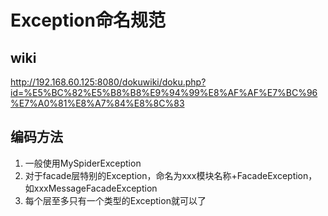 # Exception命名规范
## wiki
http://192.168.60.125:8080/dokuwiki/doku.php?id=%E5%BC%82%E5%B8%B8%E9%94%99%E8%AF%AF%E7%BC%96%E7%A0%81%E8%A7%84%E8%8C%83

## 编码方法
1. 一般使用MySpiderException
2. 对于facade层特别的Exception，命名为xxx模块名称+FacadeException，如xxxMessageFacadeException
3. 每个层至多只有一个类型的Exception就可以了
